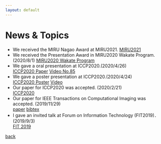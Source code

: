 ```yaml
---
layout: default
---
```


# News & Topics

- We received the MIRU Nagao Award at MIRU2021.
[MIRU2021](http://cvim.ipsj.or.jp/MIRU2021/)
- We received the Presentation Award in MIRU2020 Wakate Program. (2020/8/1)
[MIRU2020 Wakate Program](https://sites.google.com/view/miru2020/%E8%8B%A5%E6%89%8B%E3%83%97%E3%83%AD%E3%82%B0%E3%83%A9%E3%83%A0/%E4%BC%81%E7%94%BB%E5%86%85%E5%AE%B9?authuser=0)
- We gave a oral presentation at ICCP2020.(2020/4/26)  
[ICCP2020 Paper](https://iccp2020.engr.wustl.edu/) [Video No.85](https://www.youtube.com/watch?v=yDBU-3Ag3bQ)
- We gave a poster presentation at ICCP2020.(2020/4/24)  
[ICCP2020 Poster](https://iccp2020.engr.wustl.edu/) [Video](https://www.youtube.com/watch?v=6WHq7_sICAA&t=1s)
- Our paper for ICCP2020 was accepted. (2020/2/21)  
[ICCP2020](https://iccp2020.engr.wustl.edu/)
- Our paper for IEEE Transactions on Computational Imaging was accepted. (2019/11/29)  
[paper](https://ieeexplore.ieee.org/document/8918110) [bibtex](/bib/tci2019.bib)
- I gave an invited talk at Forum on Information Technology (FIT2019)．(2019/9/3)  
[FIT 2019](https://www.ipsj.or.jp/event/fit/fit2019/FIT2019program_web/data/html/event/eventTCS3.html)

[back](./index_en)

